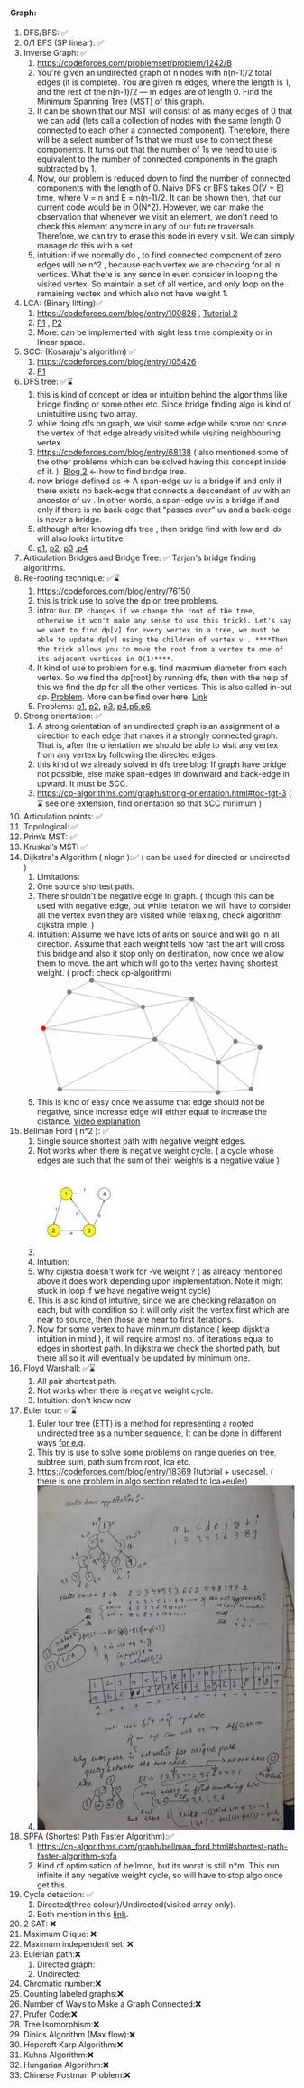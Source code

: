 #### Graph:
1. DFS/BFS: ✅ 
2. 0/1 BFS (SP linear): ✅ 
3. Inverse Graph: ✅
   1. https://codeforces.com/problemset/problem/1242/B
   2. You're given an undirected graph of n nodes with n(n-1)/2 total edges (it is complete). You are given m edges, where the length is 1, and the rest of the n(n-1)/2 — m edges are of length 0. Find the Minimum Spanning Tree (MST) of this graph.
   3. It can be shown that our MST will consist of as many edges of 0 that we can add (lets call a collection of nodes with the same length 0 connected to each other a connected component). Therefore, there will be a select number of 1s that we must use to connect these components. It turns out that the number of 1s we need to use is equivalent to the number of connected components in the graph subtracted by 1.
   4. Now, our problem is reduced down to find the number of connected components with the length of 0. Naive DFS or BFS takes O(V + E) time, where V = n and E = n(n-1)/2. It can be shown then, that our current code would be in O(N^2). However, we can make the observation that whenever we visit an element, we don't need to check this element anymore in any of our future traversals. Therefore, we can try to erase this node in every visit. We can simply manage do this with a set.
   5. intuition: if we normally do , to find connected component of zero edges will be n^2 , because each vertex we are checking for all n vertices. What there is any sence in even consider in looping the visited vertex. So maintain a set of all vertice, and only loop on the remaining vectex and which also not have weight 1. 
4. LCA: (Binary lifting)✅
   1. https://codeforces.com/blog/entry/100826 , [Tutorial 2](https://codeforces.com/blog/entry/74847)
   2. [P1](https://codeforces.com/contest/1516/problem/D) , [P2](https://codeforces.com/contest/1142/problem/B)
   3. More: can be implemented with sight less time complexity or in linear space.
5. SCC: (Kosaraju's algorithm) ✅ 
   1. https://codeforces.com/blog/entry/105426
   2. [P1](https://codeforces.com/contest/22/problem/E)
6. DFS tree: ✅⌛
   1. this is kind of concept or idea or intuition behind the algorithms like bridge finding or some other etc. Since bridge finding algo is kind of unintuitive using two array.
   2. while doing dfs on graph, we visit some edge while some not since the vertex of that edge already visited while visiting neighbouring vertex. 
   3. https://codeforces.com/blog/entry/68138 ( also mentioned some of the other problems which can be solved having this concept inside of it. ), [Blog 2](https://codeforces.com/blog/entry/99259) <- how to find bridge tree.  
   4. now bridge defined as =>  A span-edge uv is a bridge if and only if there exists no back-edge that connects a descendant of uv with an ancestor of uv . In other words, a span-edge uv is a bridge if and only if there is no back-edge that "passes over" uv and a back-edge is never a bridge.
   5. although after knowing dfs tree , then bridge find with low and idx will also looks intuititve.
   6. [p1](https://codeforces.com/contest/412/problem/D), [p2](https://codeforces.com/contest/231/problem/E), [p3](https://codeforces.com/problemset/problem/1000/E) ,[p4](https://codeforces.com/contest/1364/problem/D)
7. Articulation Bridges and Bridge Tree: ✅  Tarjan's bridge finding algorithms.
8. Re-rooting technique: ✅⌛
   1. https://codeforces.com/blog/entry/76150
   2. this is trick use to solve the dp on tree problems.
   3. intro: 
``
      Our DP changes if we change the root of the tree, otherwise it won't make any sense to use this trick). Let's say we want to find dp[v] for every vertex in a tree, we must be able to update dp[v] using the children of vertex v . ****Then the trick allows you to move the root from a vertex to one of its adjacent vertices in O(1)****.
`` 
   4. It kind of use to problem for e.g. find maxmium diameter from each vertex. So we find the dp[root] by running dfs, then with the help of this we find the dp for all the other vertices. This is also called in-out dp. [Problem](https://codeforces.com/contest/1187/problem/E). More can be find over here. [Link](https://codeforces.com/blog/entry/20935)
   5. Problems: [p1](https://codeforces.com/problemset/problem/543/D), [p2](https://codeforces.com/problemset/problem/734/E), [p3](https://codeforces.com/contest/1092/problem/F), [p4](https://codeforces.com/contest/815/problem/C),[p5](https://codeforces.com/contest/461/problem/B),[p6](https://codeforces.com/contest/1187/problem/E)
9. Strong orientation: ✅
   1. A strong orientation of an undirected graph is an assignment of a direction to each edge that makes it a strongly connected graph. That is, after the orientation we should be able to visit any vertex from any vertex by following the directed edges.
   2. this kind of we already solved in dfs tree blog: If graph have bridge not possible, else make span-edges in downward and back-edge in upward. It must be SCC.
   3. https://cp-algorithms.com/graph/strong-orientation.html#toc-tgt-3 ( ⌛ see one extension, find orientation so that SCC minimum )
10. Articulation points: ✅
11. Topological: ✅
12. Prim’s MST: ✅
13. Kruskal’s MST: ✅
14. Dijkstra's Algorithm ( nlogn ):✅ ( can be used for directed or undirected ) 
    1. Limitations:
    2. One source shortest path.
    3. There shouldn't be negative edge in graph. ( though this can be used with negative edge, but while iteration we will have to consider all the vertex even they are visited while relaxing, check algorithm dijkstra imple. )
    4. Intuition: Assume we have lots of ants on source and will go in all direction. Assume that each weight tells how fast the ant will cross this bridge and also it stop only on destination, now once we allow them to move. the ant which will go to the vertex having shortest weight. ( proof: check cp-algorithm)  
    ![alt_text](dijkstra.gif)
    5. This is kind of easy once we assume that edge should not be negative, since increase edge will either equal to increase the distance. [Video explanation](https://www.youtube.com/watch?v=MD_KigIdnD8&t=301s&ab_channel=Learner%27sParadise)
15. Bellman Ford ( n^2 ): ✅
    1. Single source shortest path with negative weight edges.
    2. Not works when there is negative weight cycle. ( a cycle whose edges are such that the sum of their weights is a negative value )
    3. ![img.png](img.png)
    4. Intuition: 
    5. Why dijkstra doesn't work for -ve weight ? ( as already mentioned above it does work depending upon implementation. Note it might stuck in loop if we have negative weight cycle)
    6. This is also kind of intuitive, since we are checking relaxation on each, but with condition so it will only visit the vertex first which are near to source, then those are near to first iterations.
    7. Now for some vertex to have minimum distance ( keep dijsktra intuition in mind ), it will require atmost no. of iterations equal to edges in shortest path. In dijkstra we check the shorted path, but there all so it will eventually be updated by minimum one.
16. Floyd Warshall: ✅⌛
    1. All pair shortest path.
    2. Not works when there is negative weight cycle.
    3. Intuition: don't know now
17. Euler tour: ✅⌛
    1. Euler tour tree (ETT) is a method for representing a rooted undirected tree as a number sequence, It can be done in different ways [for e.g](https://codeforces.com/blog/entry/63020).
    2. This try is use to solve some problems on range queries on tree, subtree sum, path sum from root, lca etc.
    3. https://codeforces.com/blog/entry/18369 [tutorial + usecase]. ( there is one problem in algo section related to lca+euler)
    4. ![alt_text](euler.jpeg)
18. SPFA (Shortest Path Faster Algorithm):✅
    1. https://cp-algorithms.com/graph/bellman_ford.html#shortest-path-faster-algorithm-spfa
    2. Kind of optimisation of bellmon, but its worst is still n*m. This run infinite if any negative weight cycle, so will have to stop algo once get this.
19. Cycle detection: ✅ 
    1. Directed(three colour)/Undirected(visited array only). 
    2. Both mention in this [link]((https://cp-algorithms.com/graph/finding-cycle.html)).
20. 2 SAT: ❌
21. Maximum Clique: ❌
22. Maximum independent set: ❌
23. Eulerian path:❌
    1. Directed graph:
    2. Undirected:
24. Chromatic number:❌
25. Counting labeled graphs:❌
26. Number of Ways to Make a Graph Connected:❌
27. Prufer Code:❌
28. Tree Isomorphism:❌
29. Dinics Algorithm (Max flow):❌
30. Hopcroft Karp Algorithm:❌
31. Kuhns Algorithm:❌
32. Hungarian Algorithm:❌
33. Chinese Postman Problem:❌
